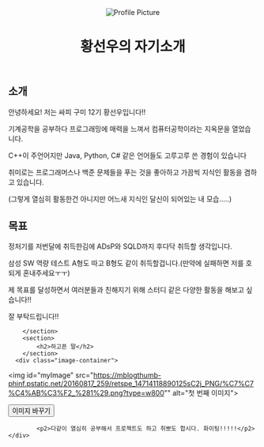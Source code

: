 <head>
    <meta charset="UTF-8">
    <meta name="viewport" content="width=device-width, initial-scale=1.0">
    <title>자기소개</title>
    <link rel="stylesheet" href="styles.css">
</head>
<body>
    <div class="container">
        <header>
            <img src="https://saegchil.co.kr/wp-content/uploads/2022/10/kkoma-jammanbo-saegchil.jpg" alt="Profile Picture" class="profile-img">
            <h1>황선우의 자기소개</h1>
        </header>
        <section>
            <h2>소개</h2>
            <p>안녕하세요! 저는 싸피 구미 12기 황선우입니다!!</p>
            <p>기계공학을 공부하다 프로그래밍에 매력을 느껴서 컴퓨터공학이라는 지옥문을 열었습니다.</p>
            <p>C++이 주언어지만 Java, Python, C# 같은 언어들도 고루고루 쓴 경험이 있습니다</p>
            <p>취미로는 프로그래머스나 백준 문제들을 푸는 것을 좋아하고 가끔씩 지식인 활동을 겸하고 있습니다.</p>
            <p>(그렇게 열심히 활동한건 아니지만 어느새 지식인 달신이 되어있는 내 모습.....)</p>
        </section>
        <section>
            <h2>목표</h2>
            <p>정처기를 저번달에 취득한김에 ADsP와 SQLD까지 후다닥 취득할 생각입니다.</p>
          <p>삼성 SW 역량 테스트 A형도 따고 B형도 같이 취득할겁니다.(만약에 실패하면 저를 호되게 혼내주세요ㅜㅜ)</p>
          <p>제 목표를 달성하면서 여러분들과 친해지기 위해 스터디 같은 다양한 활동을 해보고 싶습니다!!</p>
          <p>잘 부탁드립니다!!</p>
          
        </section>
        <section>
            <h2>하고픈 말</h2>
        </section>
      <div class="image-container">
  <img id="myImage" src="https://mblogthumb-phinf.pstatic.net/20160817_259/retspe_14714118890125sC2j_PNG/%C7%C7%C4%AB%C3%F2_%281%29.png?type=w800"" alt="첫 번째 이미지">
</div>

<button id="changeButton">이미지 바꾸기</button>
                         
            <p2>다같이 열심히 공부해서 프로젝트도 하고 취뽀도 합시다. 화이팅!!!!!</p2>
    </div>
  
</body>
</html>


